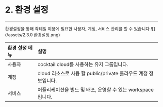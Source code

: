 # 2. 환경 설정

---

환경설정을 통해 칵테일 이용에 필요한 사용자, 계정, 서비스 관리를 할 수 있습니다.![](/assets/2.3.0 환경설정.png)

| 환경 설정 메뉴 | **설명** |
| :--- | :--- |
| 사용자 | cocktail cloud를 사용하는 유저 그룹입니다. |
| 계정  | cloud 리소스로 사용 할 public/private 클라우드 계정 정보입니다. |
| 서비스 | 어플리케이션을 빌드 및 배포, 운영할 수 있는 workspace입니다. |



